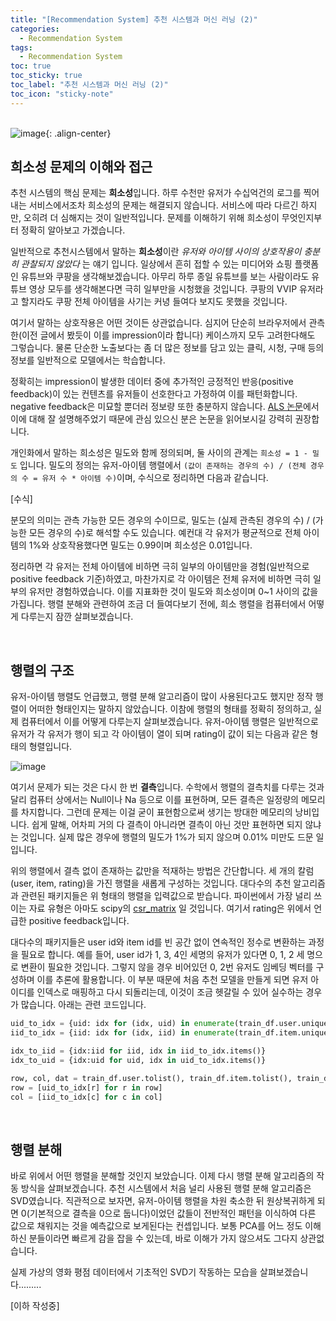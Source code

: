 ```yaml
---
title: "[Recommendation System] 추천 시스템과 머신 러닝 (2)"
categories:
  - Recommendation System
tags:
  - Recommendation System
toc: true
toc_sticky: true
toc_label: "추천 시스템과 머신 러닝 (2)"
toc_icon: "sticky-note"
---
```


<br>![image](https://github.com/leechanwoo-kor/leechanwoo-kor.github.io/assets/55765292/dc9f80c0-9407-4392-b8da-9872f1775560){: .align-center}<br>

## 희소성 문제의 이해와 접근

추천 시스템의 핵심 문제는 **희소성**입니다. 하루 수천만 유저가 수십억건의 로그를 찍어내는 서비스에서조차 희소성의 문제는 해결되지 않습니다. 서비스에 따라 다르긴 하지만, 오히려 더 심해지는 것이 일반적입니다. 문제를 이해하기 위해 희소성이 무엇인지부터 정확히 알아보고 가겠습니다.

일반적으로 추천시스템에서 말하는 **희소성**이란 _유저와 아이템 사이의 상호작용이 충분히 관찰되지 않았다_ 는 얘기 입니다. 일상에서 흔히 접할 수 있는 미디어와 쇼핑 플랫폼인 유튜브와 쿠팡을 생각해보겠습니다. 아무리 하루 종일 유튜브를 보는 사람이라도 유튜브 영상 모두를 생각해본다면 극히 일부만을 시청했을 것입니다. 쿠팡의 VVIP 유저라고 할지라도 쿠팡 전체 아이템을 사기는 커녕 들여다 보지도 못했을 것입니다.

여기서 말하는 상호작용은 어떤 것이든 상관없습니다. 심지어 단순히 브라우저에서 관측한(이전 글에서 봤듯이 이를 impression이라 합니다) 케이스까지 모두 고려한다해도 그렇습니다. 물론 단순한 노출보다는 좀 더 많은 정보를 담고 있는 클릭, 시청, 구매 등의 정보를 일반적으로 모델에서는 학습합니다.

정확히는 impression이 발생한 데이터 중에 추가적인 긍정적인 반응(positive feedback)이 있는 컨텐츠를 유저들이 선호한다고 가정하여 이를 패턴화합니다. negative feedback은 미묘할 뿐더러 정보량 또한 충분하지 않습니다. [ALS 논문](http://yifanhu.net/PUB/cf.pdf)에서 이에 대해 잘 설명해주었기 때문에 관심 있으신 분은 논문을 읽어보시길 강력히 권장합니다.

개인화에서 말하는 희소성은 밀도와 함께 정의되며, 둘 사이의 관계는 `희소성 = 1 - 밀도` 입니다. 밀도의 정의는 유저-아이템 행렬에서 `(값이 존재하는 경우의 수) / (전체 경우의 수 = 유저 수 * 아이템 수)`이며, 수식으로 정리하면 다음과 같습니다.

[수식]

분모의 의미는 관측 가능한 모든 경우의 수이므로, 밀도는 (실제 관측된 경우의 수) / (가능한 모든 경우의 수)로 해석할 수도 있습니다. 예컨대 각 유저가 평균적으로 전체 아이템의 1%와 상호작용했다면 밀도는 0.99이며 희소성은 0.01입니다.

정리하면 각 유저는 전체 아이템에 비하면 극히 일부의 아이템만을 경험(일반적으로 positive feedback 기준)하였고, 마찬가지로 각 아이템은 전체 유저에 비하면 극히 일부의 유저만 경험하였습니다. 이를 지표화한 것이 밀도와 희소성이며 0~1 사이의 값을 가집니다. 행렬 분해와 관련하여 조금 더 들여다보기 전에, 희소 행렬을 컴퓨터에서 어떻게 다루는지 잠깐 살펴보겠습니다.

<br>

## 행렬의 구조

유저-아이템 행렬도 언급했고, 행렬 분해 알고리즘이 많이 사용된다고도 했지만 정작 행렬이 어떠한 형태인지는 말하지 않았습니다. 이참에 행렬의 형태를 정확히 정의하고, 실제 컴퓨터에서 이를 어떻게 다루는지 살펴보겠습니다. 유저-아이템 행렬은 일반적으로 유저가 각 유저가 행이 되고 각 아이템이 열이 되며 rating이 값이 되는 다음과 같은 형태의 형렬입니다.

![image](https://github.com/leechanwoo-kor/leechanwoo-kor.github.io/assets/55765292/343c4d0f-1033-4917-9949-84a420dd0501)

여기서 문제가 되는 것은 다시 한 번 **결측**입니다. 수학에서 행렬의 결측치를 다루는 것과 달리 컴퓨터 상에서는 Null이나 Na 등으로 이를 표현하며, 모든 결측은 일정량의 메모리를 차지합니다. 그런데 문제는 이걸 굳이 표현함으로써 생기는 방대한 메모리의 낭비입니다. 쉽게 말해, 어차피 거의 다 결측이 아니라면 결측이 아닌 것만 표현하면 되지 않냐는 것입니다. 실제 많은 경우에 행렬의 밀도가 1%가 되지 않으며 0.01% 미만도 드문 일입니다.

위의 행렬에서 결측 없이 존재하는 값만을 적재하는 방법은 간단합니다. 세 개의 칼럼(user, item, rating)을 가진 행렬을 새롭게 구성하는 것입니다. 대다수의 추천 알고리즘과 관련된 패키지들은 위 형태의 행렬을 입력값으로 받습니다. 파이썬에서 가장 널리 쓰이는 자료 유형은 아마도 scipy의 [csr_matrix](https://docs.scipy.org/doc/scipy/reference/generated/scipy.sparse.csr_matrix.html) 일 것입니다. 여기서 rating은 위에서 언급한 positive feedback입니다.

대다수의 패키지들은 user id와 item id를 빈 공간 없이 연속적인 정수로 변환하는 과정을 필요로 합니다. 예를 들어, user id가 1, 3, 4인 세명의 유저가 있다면 0, 1, 2 세 명으로 변환이 필요한 것입니다. 그렇지 않을 경우 비어있던 0, 2번 유저도 임베딩 벡터를 구성하며 이를 추론에 활용합니다. 이 부분 때문에 처음 추천 모델을 만들게 되면 유저 아이디를 인덱스로 매핑하고 다시 되돌리는데, 이것이 조금 헷갈릴 수 있어 실수하는 경우가 많습니다. 아래는 관련 코드입니다.

```python
uid_to_idx = {uid: idx for (idx, uid) in enumerate(train_df.user.unique().tolist())}
iid_to_idx = {iid: idx for (idx, iid) in enumerate(train_df.item.unique().tolist())}

idx_to_iid = {idx:iid for iid, idx in iid_to_idx.items()}
idx_to_uid = {idx:uid for uid, idx in uid_to_idx.items()}

row, col, dat = train_df.user.tolist(), train_df.item.tolist(), train_df.rating.tolist()
row = [uid_to_idx[r] for r in row]
col = [iid_to_idx[c] for c in col]
```

<br>

## 행렬 분해

바로 위에서 어떤 행렬을 분해할 것인지 보았습니다. 이제 다시 행렬 분해 알고리즘의 작동 방식을 살펴보겠습니다. 추천 시스템에서 처음 널리 사용된 행렬 분해 알고리즘은 SVD였습니다. 직관적으로 보자면, 유저-아이템 행렬을 차원 축소한 뒤 원상복귀하게 되면 0(기본적으로 결측을 0으로 둡니다)이었던 값들이 전반적인 패턴을 이식하여 다른 값으로 채워지는 것을 예측값으로 보게된다는 컨셉입니다. 보통 PCA를 어느 정도 이해하신 분들이라면 빠르게 감을 잡을 수 있는데, 바로 이해가 가지 않으셔도 그다지 상관없습니다.

실제 가상의 영화 평점 데이터에서 기초적인 SVD기 작동하는 모습을 살펴보겠습니다.........

[이하 작성중]

























